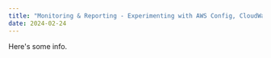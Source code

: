 ```yaml
---
title: "Monitoring & Reporting - Experimenting with AWS Config, CloudWatch, etc"
date: 2024-02-24
---
```


Here's some info.
